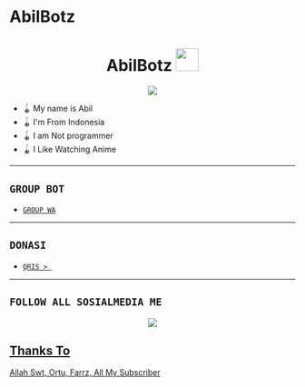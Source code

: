 # AbilBotz 

<h1 align="center">AbilBotz <img src="https://user-images.githubusercontent.com/1303154/88677602-1635ba80-d120-11ea-84d8-d263ba5fc3c0.gif" width="40px" alt=""><br></h1>
<p align="center">
<img src="https://ibb.co/GpDm7HK" />
</p>

<p align="center">

- 🪀 My name is Abil
- 🪀 I'm From Indonesia
- 🪀 I am Not programmer
- 🪀 I Like Watching Anime
</p>

------

## ```GROUP BOT```

- [`GROUP WA`](https://chat.whatsapp.com/CS4ESARec5o476nHesGIDt)

---------

## ```DONASI```

- [`QRIS > `](https://bit.ly/Allpay)


---------

## ```FOLLOW ALL SOSIALMEDIA ME```
<p align="center"> 
<a href="https://youtube.com/channel/UCJPqI5eVhKPXPL2V8y6pIDA"><img src="https://img.shields.io/badge/YouTube ABIL BOTZ-ff0000?style=for-the-badge&logo=youtube&logoColor=ff000000&link=https://youtube.com/channel/UCJPqI5eVhKPXPL2V8y6pIDA" /><br>
</p>


## Thanks To
Allah Swt, Ortu, Farrz, All My Subscriber

